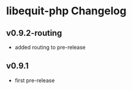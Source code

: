 # libequit-php Changelog

## v0.9.2-routing

- added routing to pre-release

## v0.9.1

- first pre-release
